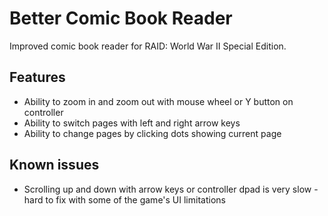 # Better Comic Book Reader

Improved comic book reader for RAID: World War II Special Edition.

## Features
* Ability to zoom in and zoom out with mouse wheel or Y button on controller
* Ability to switch pages with left and right arrow keys
* Ability to change pages by clicking dots showing current page

## Known issues

* Scrolling up and down with arrow keys or controller dpad is very slow - hard to fix with some of the game's UI limitations
